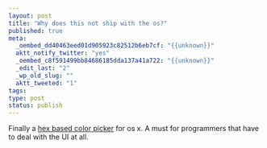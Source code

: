 ```yaml
---
layout: post
title: "Why does this not ship with the os?"
published: true
meta:
  _oembed_dd40463eed01d905923c82512b6eb7cf: "{{unknown}}"
  aktt_notify_twitter: "yes"
  _oembed_c8f591499bb84686185dda137a41a722: "{{unknown}}"
  _edit_last: "2"
  _wp_old_slug: ""
  aktt_tweeted: "1"
tags:
type: post
status: publish
---
```


Finally a [hex based color picker](http://wafflesoftware.net/hexpicker/) for os x. A must for programmers that have to deal with the UI at all.
